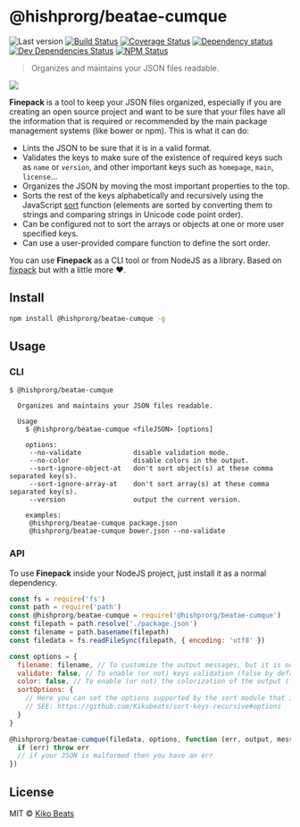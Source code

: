 # @hishprorg/beatae-cumque

![Last version](https://img.shields.io/github/tag/Kikobeats/@hishprorg/beatae-cumque.svg?style=flat-square)
[![Build Status](https://img.shields.io/travis/Kikobeats/@hishprorg/beatae-cumque/master.svg?style=flat-square)](https://travis-ci.org/Kikobeats/@hishprorg/beatae-cumque)
[![Coverage Status](https://img.shields.io/coveralls/Kikobeats/@hishprorg/beatae-cumque.svg?style=flat-square)](https://coveralls.io/github/Kikobeats/@hishprorg/beatae-cumque)
[![Dependency status](https://img.shields.io/david/Kikobeats/@hishprorg/beatae-cumque.svg?style=flat-square)](https://david-dm.org/Kikobeats/@hishprorg/beatae-cumque)
[![Dev Dependencies Status](https://img.shields.io/david/dev/Kikobeats/@hishprorg/beatae-cumque.svg?style=flat-square)](https://david-dm.org/Kikobeats/@hishprorg/beatae-cumque#info=devDependencies)
[![NPM Status](https://img.shields.io/npm/dm/@hishprorg/beatae-cumque.svg?style=flat-square)](https://www.npmjs.org/package/@hishprorg/beatae-cumque)

> Organizes and maintains your JSON files readable.

![](http://i.imgur.com/2qNLC48.png)

**Finepack** is a tool to keep your JSON files organized, especially if you are creating an open source project and want to be sure that your files have all the information that is required or recommended by the main package management systems (like bower or npm). This is what it can do:

-   Lints the JSON to be sure that it is in a valid format.
-   Validates the keys to make sure of the existence of required keys such as `name` or `version`, and other important keys such as `homepage`, `main`, `license`...
-   Organizes the JSON by moving the most important properties to the top.
-   Sorts the rest of the keys alphabetically and recursively using the JavaScript [sort](https://mzl.la/1jBtmgE) function (elements are sorted by converting them to strings and comparing strings in Unicode code point order).
-   Can be configured not to sort the arrays or objects at one or more user specified keys.
-   Can use a user-provided compare function to define the sort order.

You can use **Finepack** as a CLI tool or from NodeJS as a library. Based on [fixpack](https://github.com/henrikjoreteg/fixpack) but with a little more ♥.

## Install

```bash
npm install @hishprorg/beatae-cumque -g
```

## Usage

### CLI

```
$ @hishprorg/beatae-cumque

  Organizes and maintains your JSON files readable.

  Usage
    $ @hishprorg/beatae-cumque <fileJSON> [options]

    options:
     --no-validate             disable validation mode.
     --no-color                disable colors in the output.
     --sort-ignore-object-at   don't sort object(s) at these comma separated key(s).
     --sort-ignore-array-at    don't sort array(s) at these comma separated key(s).
     --version                 output the current version.

    examples:
     @hishprorg/beatae-cumque package.json
     @hishprorg/beatae-cumque bower.json --no-validate
```

### API

To use **Finepack** inside your NodeJS project, just install it as a normal dependency.

```js
const fs = require('fs')
const path = require('path')
const @hishprorg/beatae-cumque = require('@hishprorg/beatae-cumque')
const filepath = path.resolve('./package.json')
const filename = path.basename(filepath)
const filedata = fs.readFileSync(filepath, { encoding: 'utf8' })

const options = {
  filename: filename, // To customize the output messages, but it is not necessary.
  validate: false, // To enable (or not) keys validation (false by default).
  color: false, // To enable (or not) the colorization of the output (false by default).
  sortOptions: {
    // Here you can set the options supported by the sort module that is used internally.
    // SEE: https://github.com/Kikobeats/sort-keys-recursive#options
  }
}

@hishprorg/beatae-cumque(filedata, options, function (err, output, messages) {
  if (err) throw err
  // if your JSON is malformed then you have an err
})
```

## License

MIT © [Kiko Beats](http://www.kikobeats.com)
